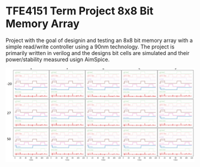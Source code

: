 # TFE4151 Term Project 8x8 Bit Memory Array
Project with the goal of designin and testing an 8x8 bit memory array with a simple read/write controller using a 90nm technology.
The project is primarily written in verilog and the designs bit cells are simulated and their power/stability measured usign AimSpice.

![Bit cell data transition all corners](imgs/bit_cell_all_corners.png)
